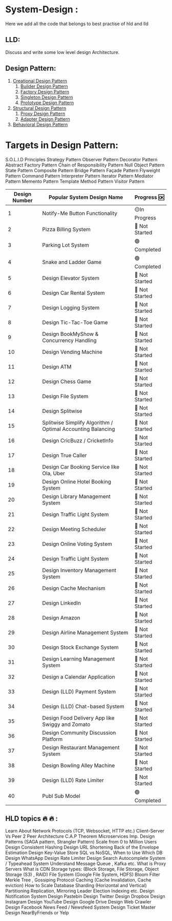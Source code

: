 # System-Design :
Here we add all the code that belongs to best practise of hld and lld

## LLD:
Discuss and write some low level design Architecture.

## Design Pattern:  


1. [Creational Design Pattern](#paragraph1)  
    1. [Builder Design Pattern](#subparagraph1)
    2. [Factory Design Pattern]()  
    3. [Singleton Design Pattern]()
    4. [Prototype Design Pattern]()
2. [Structural Design Pattern](#paragraph1)  
    1. [Proxy Design Pattern](#subparagraph1)
    2. [Adapter Design Pattern]()  
3. [Behavioral Design Pattern](#paragraph2)  


# Targets in Design Pattern:


S.O.L.I.D Principles
Strategy Pattern
Observer Pattern
Decorator Pattern
Abstract Factory Pattern
Chain of Responsibility Pattern
Null Object Pattern
State Pattern
Composite Pattern
Bridge Pattern
Façade Pattern
Flyweight Pattern
Command Pattern
Interpreter Pattern
Iterator Pattern
Mediator Pattern
Memento Pattern
Template Method Pattern
Visitor Pattern

| Design Number | Popular System Design Name                                     | Progress 🆗     |
|--------------|-----------------------------------------------------------------|-----------------|
| 1            | Notify-Me Button Functionality                                  | 🟡In Progress   |
| 2            | Pizza Billing System                                            | 🔴 Not Started  |
| 3            | Parking Lot System                                              | 🟢 Completed    |
| 4            | Snake and Ladder Game                                           | 🟢 Completed    |
| 5            | Design Elevator System                                          | 🔴 Not Started  |
| 6            | Design Car Rental System                                        | 🔴 Not Started  |
| 7            | Design Logging System                                           | 🔴 Not Started  |
| 8            | Design Tic-Tac-Toe Game                                         | 🔴 Not Started  |
| 9            | Design BookMyShow & Concurrency Handling                        | 🔴 Not Started  |
| 10           | Design Vending Machine                                          | 🔴 Not Started  |
| 11           | Design ATM                                                      | 🔴 Not Started  |
| 12           | Design Chess Game                                               | 🔴 Not Started  |
| 13           | Design File System                                              | 🔴 Not Started  |
| 14           | Design Splitwise                                                | 🔴 Not Started  |
| 15           | Splitwise Simplify Algorithm / Optimal Accounting Balancing     | 🔴 Not Started  |
| 16           | Design CricBuzz / CricketInfo                                   | 🔴 Not Started  |
| 17           | Design True Caller                                              | 🔴 Not Started  |
| 18           | Design Car Booking Service like Ola, Uber                       | 🔴 Not Started  |
| 19           | Design Online Hotel Booking System                              | 🔴 Not Started  |
| 20           | Design Library Management System                                | 🔴 Not Started  |
| 21           | Design Traffic Light System                                     | 🔴 Not Started  |
| 22           | Design Meeting Scheduler                                        | 🔴 Not Started  |
| 23           | Design Online Voting System                                     | 🔴 Not Started  |
| 24           | Design Traffic Light System                                     | 🔴 Not Started  |
| 25           | Design Inventory Management System                              | 🔴 Not Started  |
| 26           | Design Cache Mechanism                                          | 🔴 Not Started  |
| 27           | Design LinkedIn                                                 | 🔴 Not Started  |
| 28           | Design Amazon                                                   | 🔴 Not Started  |
| 29           | Design Airline Management System                                | 🔴 Not Started  |
| 30           | Design Stock Exchange System                                    | 🔴 Not Started  |
| 31           | Design Learning Management System                               | 🔴 Not Started  |
| 32           | Design a Calendar Application                                   | 🔴 Not Started  |
| 33           | Design (LLD) Payment System                                     | 🔴 Not Started  |
| 34           | Design (LLD) Chat-based System                                  | 🔴 Not Started  |
| 35           | Design Food Delivery App like Swiggy and Zomato                 | 🔴 Not Started  |
| 36           | Design Community Discussion Platform                            | 🔴 Not Started  |
| 37           | Design Restaurant Management System                             | 🔴 Not Started  |
| 38           | Design Bowling Alley Machine                                    | 🔴 Not Started  |
| 39           | Design (LLD) Rate Limiter                                       | 🔴 Not Started  |
| 40           | Publ Sub Model                                                  | 🟢 Completed    |









HLD topics 🔥 🔥 :
-----------------------------
Learn About Network Protocols (TCP, Websocket, HTTP etc.)
Client-Server Vs Peer 2 Peer Architecture
C.A.P Theorem
Microservices Imp. Design Patterns (SAGA pattern, Strangler Pattern)
Scale from 0 to Million Users
Design Consistent Hashing
Design URL Shortening
Back of the Envelope Estimation
Design Key-Value Store
SQL vs NoSQL, When to Use Which DB
Design WhatsApp
Design Rate Limiter
Design Search Autocomplete System / Typeahead System
Understand Message Queue , Kafka etc.
What is Proxy Servers
What is CDN
Storage types: 
(Block Storage, File Storage, Object Storage (S3) , RAID)
File System 
(Google File System, HDFS)
Bloom Filter
Merkle Tree , Gossiping Protocol
Caching
(Cache Invalidation, Cache eviction)
How to Scale Database
Sharding (Horizontal and Vertical)
Partitioning
Replication, Mirroring
Leader Election
Indexing etc.
Design Notification System
Design Pastebin
Design Twitter
Design Dropbox
Design Instagram
Design YouTube
Design Google Drive
Design Web Crawler
Design Facebook News Feed / Newsfeed System 
Design Ticket Master
Design NearByFriends or Yelp
